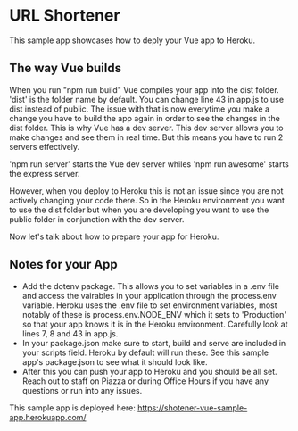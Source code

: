 # URL Shortener
This sample app showcases how to deply your Vue app to Heroku.

## The way Vue builds
When you run "npm run build" Vue compiles your app into the dist folder. 'dist' is the folder name by default. You can change line 43 in app.js to use dist instead of public. The issue with that is now everytime you make a change you have to build the app again in order to see the changes in the dist folder. This is why Vue has a dev server. This dev server allows you to make changes and see them in real time. But this means you have to run 2 servers effectively. 

'npm run server' starts the Vue dev server whiles 'npm run awesome' starts the express server.

However, when you deploy to Heroku this is not an issue since you are not actively changing your code there. So in the Heroku environment you want to use the dist folder but when you are developing you want to use the public folder in conjunction with the dev server.

Now let's talk about how to prepare your app for Heroku.

## Notes for your App
- Add the dotenv package. This allows you to set variables in a .env file and access the vairables in your application through the process.env variable. Heroku uses the .env file to set environment variables, most notably of these is process.env.NODE_ENV which it sets to 'Production' so that your app knows it is in the Heroku environment. Carefully look at lines 7, 8 and 43 in app.js.
- In your package.json make sure to start, build and serve are included in your scripts field. Heroku by default will run these. See this sample app's package.json to see what it should look like.
- After this you can push your app to Heroku and you should be all set. Reach out to staff on Piazza or during Office Hours if you have any questions or run into any issues.

This sample app is deployed here: https://shotener-vue-sample-app.herokuapp.com/
